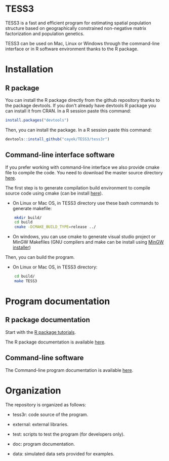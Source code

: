 TESS3
=====
TESS3 is a fast and efficient program for estimating spatial population structure based on geographically constrained non-negative matrix factorization and population genetics.

TESS3 can be used on Mac, Linux or Windows through the command-line interface or in R software environment thanks to the R package. 

# Installation

## R package

You can install the R package directly from the github repository thanks to the package devtools. If you don't already have devtools R package you can install it from CRAN. In a R session paste this command:

```R
install.packages("devtools")
```

Then, you can install the package. In a R session paste this command:

```R
devtools::install_github("cayek/TESS3/tess3r")
```

## Command-line interface software

If you prefer working with command-line interface we also provide cmake file to compile the code. You need to download the master source directory [here](https://github.com/cayek/TESS3/archive/master.zip).

The first step is to generate compilation build environment to compile source code using cmake (can be install [here](<http://www.cmake.org/download/>)). 

* On Linux or Mac OS, in TESS3 directory use these bash commands to generate makefile: 

```bash
    mkdir build/
	cd build
	cmake -DCMAKE_BUILD_TYPE=release ../
```
	
* On windows, you can use cmake to generate visual studio project or MinGW Makefiles (GNU compilers and make can be install using [MinGW installer](<http://www.mingw.org/wiki/Getting_Started>))


Then, you can build the program.

* On Linux or Mac OS, in TESS3 directory: 

```bash
    cd build/
	make TESS3
```

# Program documentation

## R package documentation

Start with the [R package tutorials](https://github.com/cayek/TESS3/raw/master/doc/tess3r_tutorial.pdf).

The R package documentation is available [here](https://github.com/cayek/TESS3/raw/master/doc/tess3r.pdf).


## Command-line software

The Command-line program documentation is available [here](https://github.com/cayek/TESS3/raw/master/doc/documentation.pdf).

# Organization

The repository is organized as follows:

* tess3r: code source of the program.

* external: external libraries.

* test: scripts to test the program (for developers only).

* doc: program documentation.

* data: simulated data sets provided for examples.
